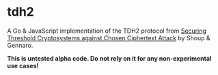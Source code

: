# tdh2
A Go & JavaScript implementation of the TDH2 protocol from [Securing Threshold Cryptosystems against Chosen Ciphertext Attack](https://www.shoup.net/papers/thresh1.pdf) by Shoup & Gennaro.

**This is untested alpha code. Do not rely on it for any non-experimental use cases!**
